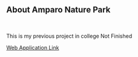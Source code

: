 <h2>About Amparo Nature Park</h2>
<br />
<p>
  This is my previous project in college
  Not Finished
</p>
<p>
    <a href="https://laravelprojectreservationsystem.000webhostapp.com/">Web Application Link </a>    
</p>
